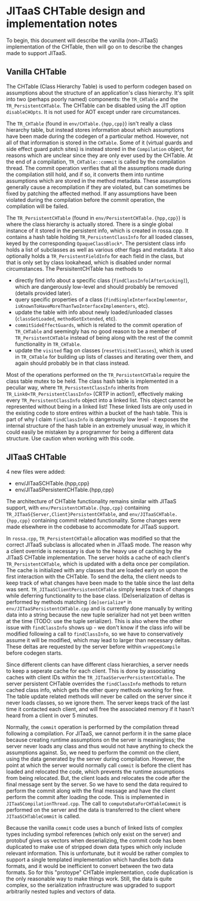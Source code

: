 <!--
Copyright (c) 2018, 2018 IBM Corp. and others

This program and the accompanying materials are made available under
the terms of the Eclipse Public License 2.0 which accompanies this
distribution and is available at https://www.eclipse.org/legal/epl-2.0/
or the Apache License, Version 2.0 which accompanies this distribution and
is available at https://www.apache.org/licenses/LICENSE-2.0.

This Source Code may also be made available under the following
Secondary Licenses when the conditions for such availability set
forth in the Eclipse Public License, v. 2.0 are satisfied: GNU
General Public License, version 2 with the GNU Classpath
Exception [1] and GNU General Public License, version 2 with the
OpenJDK Assembly Exception [2].

[1] https://www.gnu.org/software/classpath/license.html
[2] http://openjdk.java.net/legal/assembly-exception.html

SPDX-License-Identifier: EPL-2.0 OR Apache-2.0 OR GPL-2.0 WITH Classpath-exception-2.0 OR LicenseRef-GPL-2.0 WITH Assembly-exception
-->

# JITaaS CHTable design and implementation notes

To begin, this document will describe the vanilla (non-JITaaS) implementation of the CHTable, then will go on to describe the
changes made to support JITaaS.

## Vanilla CHTable

The CHTable (Class Hierarchy Table) is used to perform codegen based on assumptions about the structure of an application's
class hierarchy. It's split into two (perhaps poorly named) components: the `TR_CHTable` and the `TR_PersistentCHTable`. The
CHTable can be disabled using the JIT option `disableCHOpts`. It is not used for AOT except under rare circumstances.

The `TR_CHTable` (found in `env/CHTable.{hpp,cpp}`) isn't really a class hierarchy table, but instead stores information about
which assumptions have been made during the codegen of a particular method. However, not all of that information is stored in the
`CHTable`. Some of it (virtual guards and side effect guard patch sites) is instead stored in the `Compilation` object, for
reasons which are unclear since they are only ever used by the CHTable. At the end of a compilation, `TR_CHTable::commit` is
called by the compilation thread. The commit operation verifies that all the assumptions made during the compilation still hold,
and if so, it converts them into runtime assumptions which are stored in the method metadata. These assumptions generally
cause a recompilation if they are violated, but can sometimes be fixed by patching the affected method. If any assumptions
have been violated during the compilation before the commit operation, the compilation will be failed.

The `TR_PersistentCHTable` (found in `env/PersistentCHTable.{hpp,cpp}`) is where the class hierarchy is actually stored. There
is a single global instance of it stored in the persistent info, which is created in rossa.cpp. It
contains a hash table holding `TR_PersistentClassInfo` for all loaded classes, keyed by the corresponding `OpaqueClassBlock*`.
The persistent class info holds a list of subclasses as well as various other flags and metadata. It also optionally holds a
`TR_PersistentFieldInfo` for each field in the class, but that is only set by class lookahead, which is disabled under normal
circumstances. The PersisitentCHTable has methods to

- directly find info about a specific class (`findClassInfo[AfterLocking]`), which are dangerously low-level and should probably
be removed (details provided later).
- query specific properties of a class (`findSingleInterfaceImplementor`, `isKnownToHaveMoreThanTwoInterfaceImplementers`, etc).
- update the table with info about newly loaded/unloaded classes (`classGotLoaded`, `methodGotExtended`, etc).
- `commitSideEffectGuards`, which is related to the commit operation of `TR_CHTable` and seemingly has no good reason
to be a member of `TR_PersistentCHTable` instead of being along with the rest of the commit functionality in `TR_CHTable`.
- update the `visited` flag on classes (`resetVisitedClasses`), which is used in `TR_CHTable` for building up lists of classes
and iterating over them, and again should probably be in that class instead.

Most of the operations performed on the `TR_PersistentCHTable` require the class table mutex to be held. The class hash table is
implemented in a peculiar way, where `TR_PersistentClassInfo` inherits from `TR_Link0<TR_PersistentClassInfo>` (CRTP in action!),
effectively making every `TR_PersistentClassInfo` object into a linked list. This object cannot be represented without being in a
linked list! These linked lists are only used in the existing code to store entires within a bucket of the hash table. This is
part of why I claim `findClassInfo` is dangerously low level - it exposes the internal structure of the hash table in an
extremely unusual way, in which it could easily be mistaken by a programmer for being a different data structure. Use caution
when working with this code.

## JITaaS CHTable

4 new files were added:

- env/JITaaSCHTable.{hpp,cpp}
- env/JITaaSPersistentCHTable.{hpp,cpp}

The architecture of CHTable functionality remains similar with JITaaS support, with `env/PersistentCHTable.{hpp,cpp}` containing
`TR_JITaaS{Server,Client}PersistentCHTable`, and `env/JITaaSCHTable.{hpp,cpp}` containing commit related functionality. Some changes
were made elsewhere in the codebase to accommodate for JITaaS support.

In `rossa.cpp`, `TR_PersistentCHTable` allocation was modified so that the correct JITaaS subclass is allocated when in JITaaS mode.
The reason why a client override is necessary is due to the heavy use of caching by the JITaaS CHTable implementation. The server
holds a cache of each client's `TR_PersistentCHTable`, which is updated with a delta once per compilation. The cache is
initialized with any classes that are loaded early on upon the first interaction with the CHTable. To send the delta, the client
needs to keep track of what changes have been made to the table since the last delta was sent. `TR_JITaaSClientPersistentCHTable`
simply keeps track of changes while deferring functionality to the base class. (De)serialization of deltas is performed by methods
matching `[de]serialize*` in `env/JITaaSPersistentCHTable.cpp` and is currently done manually by writing data into a string because
the new tuple serializer had not yet been written at the time (TODO: use the tuple serializer). This is also where the other issue
with `findClassInfo` shows up - we don't know if the class info will be modified following a call to `findClassInfo`, so we have
to conservatively assume it will be modified, which may lead to larger than necessary deltas. These deltas are requested by the
server before within `wrappedCompile` before codegen starts.

Since different clients can have different class hierarchies, a server needs to keep a seperate cache for each client. This is
done by associating caches with client IDs within the `TR_JITaaSServerPersistentCHTable`. The server persistent CHTable overrides
the `findClassInfo` methods to return cached class info, which gets the other query methods working for free. The table update
related methods will never be called on the server since it never loads classes, so we ignore them. The server keeps track of the
last time it contacted each client, and will free the associated memory if it hasn't heard from a client in over 5 minutes.

Normally, the `commit` operation is performed by the compilation thread following a compilation. For JITaaS, we cannot perform it in
the same place because creating runtime assumptions on the server is meaningless; the server never loads any class and thus would
not have anything to check the assumptions against. So, we need to perform the commit on the client, using the data generated by
the server during compilation. However, the point at which the server would normally call `commit` is before the client has loaded
and relocated the code, which prevents the runtime assumptions from being relocated. But, the client loads and relocates the code
after the final message sent by the server. So we have to send the data required to perform the commit along with the final
message and have the client perform the commit after loading the code. This is implemented in `JITaaSCompilationThread.cpp`. The
call to `computeDataForCHTableCommit` is performed on the server and the data is transferred to the client where
`JITaaSCHTableCommit` is called.

Because the vanilla `commit` code uses a bunch of linked lists of complex types including symbol references (which only exist on
the server) and protobuf gives us vectors when deserializing, the commit code has been duplicated to make use of stripped down
data types which only include relevant information. This is unfortunate, but it would be rather complex to support a single
templated implementation which handles both data formats, and it would be inefficient to convert between the two data formats. So
for this "protoype" CHTable implementation, code duplication is the only reasonable way to make things work. Still, the data is
quite complex, so the serialization infrastructure was upgraded to support arbitrarily nested tuples and vectors of data.
